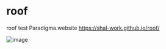 # roof
roof test Paradigma.website
https://shal-work.github.io/roof/

![image](https://user-images.githubusercontent.com/74607803/181818034-69190144-ef3d-4926-a441-f81c06ef9ff9.png)
